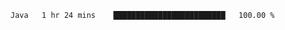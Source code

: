 <!--START_SECTION:waka-->

```txt
Java   1 hr 24 mins    █████████████████████████   100.00 %
```

<!--END_SECTION:waka-->
